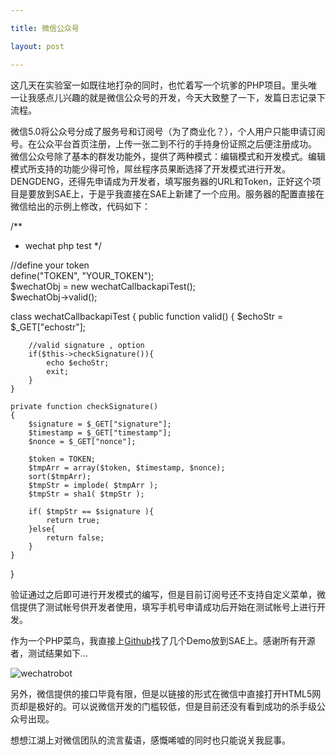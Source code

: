 ```yaml
---

title: 微信公众号

layout: post

---
```

这几天在实验室一如既往地打杂的同时，也忙着写一个坑爹的PHP项目。里头唯一让我感点儿兴趣的就是微信公众号的开发，今天大致整了一下，发篇日志记录下流程。

微信5.0将公众号分成了服务号和订阅号（为了商业化？），个人用户只能申请订阅号。在公众平台首页注册，上传一张二到不行的手持身份证照之后便注册成功。
微信公众号除了基本的群发功能外，提供了两种模式：编辑模式和开发模式。编辑模式所支持的功能少得可怜，屌丝程序员果断选择了开发模式进行开发。  
DENGDENG，还得先申请成为开发者，填写服务器的URL和Token，正好这个项目是要放到SAE上，于是乎我直接在SAE上新建了一个应用。服务器的配置直接在微信给出的示例上修改，代码如下：

/**
  * wechat php test
  */

//define your token  
define("TOKEN", "YOUR_TOKEN");  
$wechatObj = new wechatCallbackapiTest();  
$wechatObj->valid();  

class wechatCallbackapiTest
{
	public function valid()
    {
        $echoStr = $_GET["echostr"];

        //valid signature , option
        if($this->checkSignature()){
        	echo $echoStr;
        	exit;
        }
    }
		
	private function checkSignature()
	{
        $signature = $_GET["signature"];
        $timestamp = $_GET["timestamp"];
        $nonce = $_GET["nonce"];	
        		
		$token = TOKEN;
		$tmpArr = array($token, $timestamp, $nonce);
		sort($tmpArr);
		$tmpStr = implode( $tmpArr );
		$tmpStr = sha1( $tmpStr );
		
		if( $tmpStr == $signature ){
			return true;
		}else{
			return false;
		}
	}
}

验证通过之后即可进行开发模式的编写，但是目前订阅号还不支持自定义菜单，微信提供了测试帐号供开发者使用，填写手机号申请成功后开始在测试帐号上进行开发。

作为一个PHP菜鸟，我直接上[Github](http://github.com/)找了几个Demo放到SAE上。感谢所有开源者，测试结果如下...

![wechatrobot](https://dl.dropboxusercontent.com/u/36470533/Photos/wechatrobot.jpg)

另外，微信提供的接口毕竟有限，但是以链接的形式在微信中直接打开HTML5网页却是极好的。可以说微信开发的门槛较低，但是目前还没有看到成功的杀手级公众号出现。

想想江湖上对微信团队的流言蜚语，感慨唏嘘的同时也只能说关我屁事。